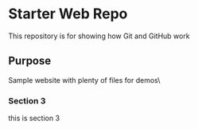 # Starter Web Repo

This repository is for showing how Git and GitHub work

## Purpose

Sample website with plenty of files for demos\

### Section 3
this is section 3